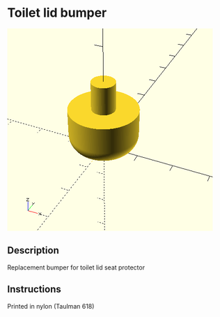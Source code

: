 Toilet lid bumper
===============

![Image](img/toilet-lid-bumper.png)

Description
--------
Replacement bumper for toilet lid seat protector

Instructions
--------
Printed in nylon (Taulman 618)
